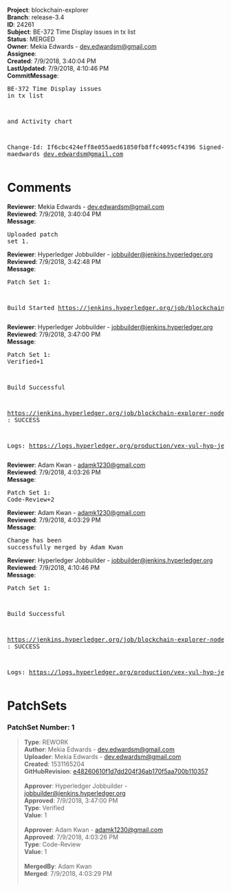 <strong>Project</strong>: blockchain-explorer<br><strong>Branch</strong>: release-3.4<br><strong>ID</strong>: 24261<br><strong>Subject</strong>: BE-372 Time Display issues in tx list<br><strong>Status</strong>: MERGED<br><strong>Owner</strong>: Mekia Edwards - dev.edwardsm@gmail.com<br><strong>Assignee</strong>:<br><strong>Created</strong>: 7/9/2018, 3:40:04 PM<br><strong>LastUpdated</strong>: 7/9/2018, 4:10:46 PM<br><strong>CommitMessage</strong>:<br><pre>BE-372 Time Display issues in tx list

and Activity chart

Change-Id: If6cbc424eff8e055aed61850fb8ffc4095cf4396
Signed-off-by: maedwards <dev.edwardsm@gmail.com>
</pre><h1>Comments</h1><strong>Reviewer</strong>: Mekia Edwards - dev.edwardsm@gmail.com<br><strong>Reviewed</strong>: 7/9/2018, 3:40:04 PM<br><strong>Message</strong>: <pre>Uploaded patch set 1.</pre><strong>Reviewer</strong>: Hyperledger Jobbuilder - jobbuilder@jenkins.hyperledger.org<br><strong>Reviewed</strong>: 7/9/2018, 3:42:48 PM<br><strong>Message</strong>: <pre>Patch Set 1:

Build Started https://jenkins.hyperledger.org/job/blockchain-explorer-node6-verify-x86_64/277/</pre><strong>Reviewer</strong>: Hyperledger Jobbuilder - jobbuilder@jenkins.hyperledger.org<br><strong>Reviewed</strong>: 7/9/2018, 3:47:00 PM<br><strong>Message</strong>: <pre>Patch Set 1: Verified+1

Build Successful 

https://jenkins.hyperledger.org/job/blockchain-explorer-node6-verify-x86_64/277/ : SUCCESS

Logs: https://logs.hyperledger.org/production/vex-yul-hyp-jenkins-3/blockchain-explorer-node6-verify-x86_64/277</pre><strong>Reviewer</strong>: Adam Kwan - adamk1230@gmail.com<br><strong>Reviewed</strong>: 7/9/2018, 4:03:26 PM<br><strong>Message</strong>: <pre>Patch Set 1: Code-Review+2</pre><strong>Reviewer</strong>: Adam Kwan - adamk1230@gmail.com<br><strong>Reviewed</strong>: 7/9/2018, 4:03:29 PM<br><strong>Message</strong>: <pre>Change has been successfully merged by Adam Kwan</pre><strong>Reviewer</strong>: Hyperledger Jobbuilder - jobbuilder@jenkins.hyperledger.org<br><strong>Reviewed</strong>: 7/9/2018, 4:10:46 PM<br><strong>Message</strong>: <pre>Patch Set 1:

Build Successful 

https://jenkins.hyperledger.org/job/blockchain-explorer-node6-merge-x86_64/152/ : SUCCESS

Logs: https://logs.hyperledger.org/production/vex-yul-hyp-jenkins-3/blockchain-explorer-node6-merge-x86_64/152</pre><h1>PatchSets</h1><h3>PatchSet Number: 1</h3><blockquote><strong>Type</strong>: REWORK<br><strong>Author</strong>: Mekia Edwards - dev.edwardsm@gmail.com<br><strong>Uploader</strong>: Mekia Edwards - dev.edwardsm@gmail.com<br><strong>Created</strong>: 1531165204<br><strong>GitHubRevision</strong>: [e48260610f1d7dd204f36ab170f5aa700b110357](https://github.com/hyperledger/blockchain-explorer/commit/e48260610f1d7dd204f36ab170f5aa700b110357)<br><br><strong>Approver</strong>: Hyperledger Jobbuilder - jobbuilder@jenkins.hyperledger.org<br><strong>Approved</strong>: 7/9/2018, 3:47:00 PM<br><strong>Type</strong>: Verified<br><strong>Value</strong>: 1<br><br><strong>Approver</strong>: Adam Kwan - adamk1230@gmail.com<br><strong>Approved</strong>: 7/9/2018, 4:03:26 PM<br><strong>Type</strong>: Code-Review<br><strong>Value</strong>: 1<br><br><strong>MergedBy</strong>: Adam Kwan<br><strong>Merged</strong>: 7/9/2018, 4:03:29 PM<br><br></blockquote>